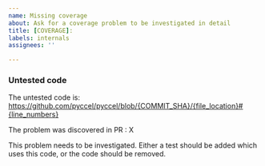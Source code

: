 ```yaml
---
name: Missing coverage
about: Ask for a coverage problem to be investigated in detail
title: [COVERAGE]:
labels: internals
assignees: ''

---
```


### Untested code

The untested code is:
https://github.com/pyccel/pyccel/blob/{COMMIT_SHA}/{file_location}#{line_numbers}

The problem was discovered in PR : X

This problem needs to be investigated. Either a test should be added which uses this code, or the code should be removed.
